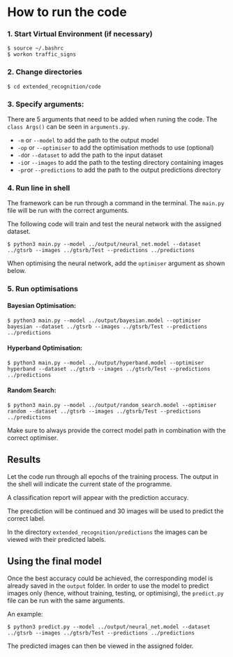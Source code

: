 # How to run the code

### 1. Start Virtual Environment (if necessary)

```
$ source ~/.bashrc
$ workon traffic_signs
```

### 2. Change directories

```
$ cd extended_recognition/code
```

### 3. Specify arguments:
There are 5 arguments that need to be added when runing the code. The `class Args()` can be seen in `arguments.py`. 

* `-m` or `--model` to add the path to the output model
* `-op` or `--optimiser` to add the optimisation methods to use (optional)
* `-d`or `--dataset` to add the path to the input dataset
* `-i`or `--images` to add the path to the testing directory containing images
* `-pr`or `--predictions` to add the path to the output predictions directory

### 4. Run line in shell

The framework can be run through a command in the terminal. The `main.py` file will be run with the correct arguments. 

The following code will train and test the neural network with the assigned dataset.

```
$ python3 main.py --model ../output/neural_net.model --dataset ../gtsrb --images ../gtsrb/Test --predictions ../predictions
```

When optimising the neural network, add the `optimiser` argument as shown below.

### 5. Run optimisations

#### Bayesian Optimisation:

```
$ python3 main.py --model ../output/bayesian.model --optimiser bayesian --dataset ../gtsrb --images ../gtsrb/Test --predictions ../predictions
```

#### Hyperband Optimisation:

```
$ python3 main.py --model ../output/hyperband.model --optimiser hyperband --dataset ../gtsrb --images ../gtsrb/Test --predictions ../predictions
```

#### Random Search:

```
$ python3 main.py --model ../output/random_search.model --optimiser random --dataset ../gtsrb --images ../gtsrb/Test --predictions ../predictions
```

Make sure to always provide the correct model path in combination with the correct optimiser. 


## Results

Let the code run through all epochs of the training process. The output in the shell will indicate the current state of the programme.

A classification report will appear with the prediction accuracy.

The precdiction will be continued and 30 images will be used to predict the correct label.

In the directory `extended_recognition/predictions` the images can be viewed with their predicted labels.

## Using the final model

Once the best accuracy could be achieved, the corresponding model is already saved in the `output` folder. In order to use the model to predict images only (hence, without training, testing, or optimising), the `predict.py` file can be run with the same arguments.

An example:

```
$ python3 predict.py --model ../output/neural_net.model --dataset ../gtsrb --images ../gtsrb/Test --predictions ../predictions
```

The predicted images can then be viewed in the assigned folder.


